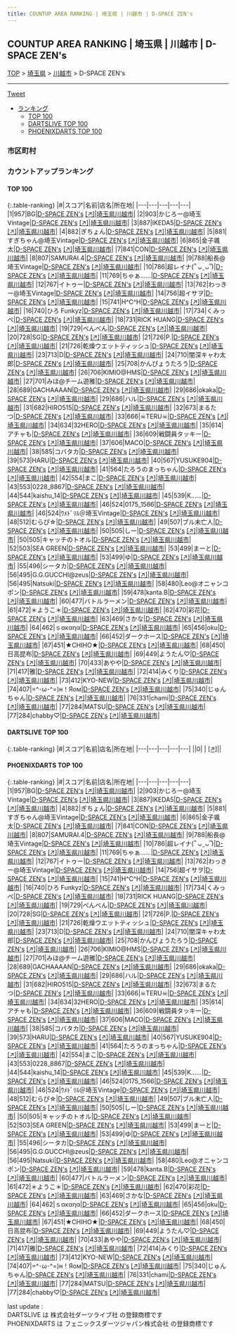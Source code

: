 ```yaml
---
title: COUNTUP AREA RANKING | 埼玉県 | 川越市 | D-SPACE ZEN's
---
```

## COUNTUP AREA RANKING | 埼玉県 | 川越市 | D-SPACE ZEN's

[TOP](/darts/rank/) > [埼玉県](/darts/rank/埼玉県/) > [川越市](/darts/rank/埼玉県/川越市/) > D-SPACE ZEN's

___

<a href="https://twitter.com/share?ref_src=twsrc%5Etfw" data-text="COUNTUP AREA RANKING | 埼玉県川越市D-SPACE ZEN's" class="twitter-share-button" data-hashtags="DARTSLIVE,PHOENIXDARTS,darts,ダーツ" data-show-count="false">Tweet</a>

* [ランキング](#カウントアップランキング)
    * [TOP 100](#top-100)
    * [DARTSLIVE TOP 100](#dartslive-top-100)
    * [PHOENIXDARTS TOP 100](#phoenixdarts-top-100)

### 市区町村

<ul>

</ul>

### カウントアップランキング

#### TOP 100



{:.table-ranking}
|#|スコア|名前|店名|所在地|
|---|---|---|---|---|
|1|957|<span class="rank-name-pd">BG</span>|<a href="/darts/rank/shops/9832.html">D-SPACE ZEN's</a> <a href="https://vs.phoenixdarts.com/jp/shop/shopDetailInfo/s_9832?s_seq=9832">[↗]</a>|<a href="/darts/rank/埼玉県/川越市">埼玉県川越市</a>|
|2|903|<span class="rank-name-pd">かじろー@埼玉Vintage</span>|<a href="/darts/rank/shops/9832.html">D-SPACE ZEN's</a> <a href="https://vs.phoenixdarts.com/jp/shop/shopDetailInfo/s_9832?s_seq=9832">[↗]</a>|<a href="/darts/rank/埼玉県/川越市">埼玉県川越市</a>|
|3|887|<span class="rank-name-pd">IKEDA5</span>|<a href="/darts/rank/shops/9832.html">D-SPACE ZEN's</a> <a href="https://vs.phoenixdarts.com/jp/shop/shopDetailInfo/s_9832?s_seq=9832">[↗]</a>|<a href="/darts/rank/埼玉県/川越市">埼玉県川越市</a>|
|4|882|<span class="rank-name-pd">ぎちょん</span>|<a href="/darts/rank/shops/9832.html">D-SPACE ZEN's</a> <a href="https://vs.phoenixdarts.com/jp/shop/shopDetailInfo/s_9832?s_seq=9832">[↗]</a>|<a href="/darts/rank/埼玉県/川越市">埼玉県川越市</a>|
|5|881|<span class="rank-name-pd">すぎちゃん@埼玉Vintage</span>|<a href="/darts/rank/shops/9832.html">D-SPACE ZEN's</a> <a href="https://vs.phoenixdarts.com/jp/shop/shopDetailInfo/s_9832?s_seq=9832">[↗]</a>|<a href="/darts/rank/埼玉県/川越市">埼玉県川越市</a>|
|6|865|<span class="rank-name-pd">金子颯太</span>|<a href="/darts/rank/shops/9832.html">D-SPACE ZEN's</a> <a href="https://vs.phoenixdarts.com/jp/shop/shopDetailInfo/s_9832?s_seq=9832">[↗]</a>|<a href="/darts/rank/埼玉県/川越市">埼玉県川越市</a>|
|7|841|<span class="rank-name-pd">CON</span>|<a href="/darts/rank/shops/9832.html">D-SPACE ZEN's</a> <a href="https://vs.phoenixdarts.com/jp/shop/shopDetailInfo/s_9832?s_seq=9832">[↗]</a>|<a href="/darts/rank/埼玉県/川越市">埼玉県川越市</a>|
|8|807|<span class="rank-name-pd">SAMURAI.4</span>|<a href="/darts/rank/shops/9832.html">D-SPACE ZEN's</a> <a href="https://vs.phoenixdarts.com/jp/shop/shopDetailInfo/s_9832?s_seq=9832">[↗]</a>|<a href="/darts/rank/埼玉県/川越市">埼玉県川越市</a>|
|9|788|<span class="rank-name-pd">船長@埼玉Vintage</span>|<a href="/darts/rank/shops/9832.html">D-SPACE ZEN's</a> <a href="https://vs.phoenixdarts.com/jp/shop/shopDetailInfo/s_9832?s_seq=9832">[↗]</a>|<a href="/darts/rank/埼玉県/川越市">埼玉県川越市</a>|
|10|786|<span class="rank-name-pd">超レイナ(՞ ᴗ ̫ ᴗ՞)</span>|<a href="/darts/rank/shops/9832.html">D-SPACE ZEN's</a> <a href="https://vs.phoenixdarts.com/jp/shop/shopDetailInfo/s_9832?s_seq=9832">[↗]</a>|<a href="/darts/rank/埼玉県/川越市">埼玉県川越市</a>|
|11|769|<span class="rank-name-pd">ちゃぁ……</span>|<a href="/darts/rank/shops/9832.html">D-SPACE ZEN's</a> <a href="https://vs.phoenixdarts.com/jp/shop/shopDetailInfo/s_9832?s_seq=9832">[↗]</a>|<a href="/darts/rank/埼玉県/川越市">埼玉県川越市</a>|
|12|767|<span class="rank-name-pd">イトゥー</span>|<a href="/darts/rank/shops/9832.html">D-SPACE ZEN's</a> <a href="https://vs.phoenixdarts.com/jp/shop/shopDetailInfo/s_9832?s_seq=9832">[↗]</a>|<a href="/darts/rank/埼玉県/川越市">埼玉県川越市</a>|
|13|762|<span class="rank-name-pd">わっきー@埼玉Vintage</span>|<a href="/darts/rank/shops/9832.html">D-SPACE ZEN's</a> <a href="https://vs.phoenixdarts.com/jp/shop/shopDetailInfo/s_9832?s_seq=9832">[↗]</a>|<a href="/darts/rank/埼玉県/川越市">埼玉県川越市</a>|
|14|756|<span class="rank-name-pd">超イサヲ</span>|<a href="/darts/rank/shops/9832.html">D-SPACE ZEN's</a> <a href="https://vs.phoenixdarts.com/jp/shop/shopDetailInfo/s_9832?s_seq=9832">[↗]</a>|<a href="/darts/rank/埼玉県/川越市">埼玉県川越市</a>|
|15|741|<span class="rank-name-pd">H^C^H</span>|<a href="/darts/rank/shops/9832.html">D-SPACE ZEN's</a> <a href="https://vs.phoenixdarts.com/jp/shop/shopDetailInfo/s_9832?s_seq=9832">[↗]</a>|<a href="/darts/rank/埼玉県/川越市">埼玉県川越市</a>|
|16|740|<span class="rank-name-pd">ひろ Funkyz</span>|<a href="/darts/rank/shops/9832.html">D-SPACE ZEN's</a> <a href="https://vs.phoenixdarts.com/jp/shop/shopDetailInfo/s_9832?s_seq=9832">[↗]</a>|<a href="/darts/rank/埼玉県/川越市">埼玉県川越市</a>|
|17|734|<span class="rank-name-pd">くみっぺ</span>|<a href="/darts/rank/shops/9832.html">D-SPACE ZEN's</a> <a href="https://vs.phoenixdarts.com/jp/shop/shopDetailInfo/s_9832?s_seq=9832">[↗]</a>|<a href="/darts/rank/埼玉県/川越市">埼玉県川越市</a>|
|18|731|<span class="rank-name-pd">RICK HUANG</span>|<a href="/darts/rank/shops/9832.html">D-SPACE ZEN's</a> <a href="https://vs.phoenixdarts.com/jp/shop/shopDetailInfo/s_9832?s_seq=9832">[↗]</a>|<a href="/darts/rank/埼玉県/川越市">埼玉県川越市</a>|
|19|729|<span class="rank-name-pd">べんべん</span>|<a href="/darts/rank/shops/9832.html">D-SPACE ZEN's</a> <a href="https://vs.phoenixdarts.com/jp/shop/shopDetailInfo/s_9832?s_seq=9832">[↗]</a>|<a href="/darts/rank/埼玉県/川越市">埼玉県川越市</a>|
|20|728|<span class="rank-name-pd">SG</span>|<a href="/darts/rank/shops/9832.html">D-SPACE ZEN's</a> <a href="https://vs.phoenixdarts.com/jp/shop/shopDetailInfo/s_9832?s_seq=9832">[↗]</a>|<a href="/darts/rank/埼玉県/川越市">埼玉県川越市</a>|
|21|726|<span class="rank-name-pd">P.</span>|<a href="/darts/rank/shops/9832.html">D-SPACE ZEN's</a> <a href="https://vs.phoenixdarts.com/jp/shop/shopDetailInfo/s_9832?s_seq=9832">[↗]</a>|<a href="/darts/rank/埼玉県/川越市">埼玉県川越市</a>|
|21|726|<span class="rank-name-pd">乾燥ウエットティッシュ</span>|<a href="/darts/rank/shops/9832.html">D-SPACE ZEN's</a> <a href="https://vs.phoenixdarts.com/jp/shop/shopDetailInfo/s_9832?s_seq=9832">[↗]</a>|<a href="/darts/rank/埼玉県/川越市">埼玉県川越市</a>|
|23|713|<span class="rank-name-pd">D</span>|<a href="/darts/rank/shops/9832.html">D-SPACE ZEN's</a> <a href="https://vs.phoenixdarts.com/jp/shop/shopDetailInfo/s_9832?s_seq=9832">[↗]</a>|<a href="/darts/rank/埼玉県/川越市">埼玉県川越市</a>|
|24|710|<span class="rank-name-pd">闇深キャわ太郎</span>|<a href="/darts/rank/shops/9832.html">D-SPACE ZEN's</a> <a href="https://vs.phoenixdarts.com/jp/shop/shopDetailInfo/s_9832?s_seq=9832">[↗]</a>|<a href="/darts/rank/埼玉県/川越市">埼玉県川越市</a>|
|25|708|<span class="rank-name-pd">かんぴょうたろう</span>|<a href="/darts/rank/shops/9832.html">D-SPACE ZEN's</a> <a href="https://vs.phoenixdarts.com/jp/shop/shopDetailInfo/s_9832?s_seq=9832">[↗]</a>|<a href="/darts/rank/埼玉県/川越市">埼玉県川越市</a>|
|26|706|<span class="rank-name-pd">KIMIO@HMS</span>|<a href="/darts/rank/shops/9832.html">D-SPACE ZEN's</a> <a href="https://vs.phoenixdarts.com/jp/shop/shopDetailInfo/s_9832?s_seq=9832">[↗]</a>|<a href="/darts/rank/埼玉県/川越市">埼玉県川越市</a>|
|27|701|<span class="rank-name-pd">みほ@チーム遊雅</span>|<a href="/darts/rank/shops/9832.html">D-SPACE ZEN's</a> <a href="https://vs.phoenixdarts.com/jp/shop/shopDetailInfo/s_9832?s_seq=9832">[↗]</a>|<a href="/darts/rank/埼玉県/川越市">埼玉県川越市</a>|
|28|689|<span class="rank-name-pd">GACHAAAAN</span>|<a href="/darts/rank/shops/9832.html">D-SPACE ZEN's</a> <a href="https://vs.phoenixdarts.com/jp/shop/shopDetailInfo/s_9832?s_seq=9832">[↗]</a>|<a href="/darts/rank/埼玉県/川越市">埼玉県川越市</a>|
|29|686|<span class="rank-name-pd">okaka</span>|<a href="/darts/rank/shops/9832.html">D-SPACE ZEN's</a> <a href="https://vs.phoenixdarts.com/jp/shop/shopDetailInfo/s_9832?s_seq=9832">[↗]</a>|<a href="/darts/rank/埼玉県/川越市">埼玉県川越市</a>|
|29|686|<span class="rank-name-pd">ハル</span>|<a href="/darts/rank/shops/9832.html">D-SPACE ZEN's</a> <a href="https://vs.phoenixdarts.com/jp/shop/shopDetailInfo/s_9832?s_seq=9832">[↗]</a>|<a href="/darts/rank/埼玉県/川越市">埼玉県川越市</a>|
|31|682|<span class="rank-name-pd">HIRO515</span>|<a href="/darts/rank/shops/9832.html">D-SPACE ZEN's</a> <a href="https://vs.phoenixdarts.com/jp/shop/shopDetailInfo/s_9832?s_seq=9832">[↗]</a>|<a href="/darts/rank/埼玉県/川越市">埼玉県川越市</a>|
|32|673|<span class="rank-name-pd">まるたつ</span>|<a href="/darts/rank/shops/9832.html">D-SPACE ZEN's</a> <a href="https://vs.phoenixdarts.com/jp/shop/shopDetailInfo/s_9832?s_seq=9832">[↗]</a>|<a href="/darts/rank/埼玉県/川越市">埼玉県川越市</a>|
|33|666|<span class="rank-name-pd">☠TERU☠</span>|<a href="/darts/rank/shops/9832.html">D-SPACE ZEN's</a> <a href="https://vs.phoenixdarts.com/jp/shop/shopDetailInfo/s_9832?s_seq=9832">[↗]</a>|<a href="/darts/rank/埼玉県/川越市">埼玉県川越市</a>|
|34|634|<span class="rank-name-pd">32HERO</span>|<a href="/darts/rank/shops/9832.html">D-SPACE ZEN's</a> <a href="https://vs.phoenixdarts.com/jp/shop/shopDetailInfo/s_9832?s_seq=9832">[↗]</a>|<a href="/darts/rank/埼玉県/川越市">埼玉県川越市</a>|
|35|614|<span class="rank-name-pd">アチャも</span>|<a href="/darts/rank/shops/9832.html">D-SPACE ZEN's</a> <a href="https://vs.phoenixdarts.com/jp/shop/shopDetailInfo/s_9832?s_seq=9832">[↗]</a>|<a href="/darts/rank/埼玉県/川越市">埼玉県川越市</a>|
|36|609|<span class="rank-name-pd">戦闘員タッキー</span>|<a href="/darts/rank/shops/9832.html">D-SPACE ZEN's</a> <a href="https://vs.phoenixdarts.com/jp/shop/shopDetailInfo/s_9832?s_seq=9832">[↗]</a>|<a href="/darts/rank/埼玉県/川越市">埼玉県川越市</a>|
|37|606|<span class="rank-name-pd">MACO</span>|<a href="/darts/rank/shops/9832.html">D-SPACE ZEN's</a> <a href="https://vs.phoenixdarts.com/jp/shop/shopDetailInfo/s_9832?s_seq=9832">[↗]</a>|<a href="/darts/rank/埼玉県/川越市">埼玉県川越市</a>|
|38|585|<span class="rank-name-pd">コバタカ</span>|<a href="/darts/rank/shops/9832.html">D-SPACE ZEN's</a> <a href="https://vs.phoenixdarts.com/jp/shop/shopDetailInfo/s_9832?s_seq=9832">[↗]</a>|<a href="/darts/rank/埼玉県/川越市">埼玉県川越市</a>|
|39|573|<span class="rank-name-pd">HARU</span>|<a href="/darts/rank/shops/9832.html">D-SPACE ZEN's</a> <a href="https://vs.phoenixdarts.com/jp/shop/shopDetailInfo/s_9832?s_seq=9832">[↗]</a>|<a href="/darts/rank/埼玉県/川越市">埼玉県川越市</a>|
|40|567|<span class="rank-name-pd">YUSUKE904</span>|<a href="/darts/rank/shops/9832.html">D-SPACE ZEN's</a> <a href="https://vs.phoenixdarts.com/jp/shop/shopDetailInfo/s_9832?s_seq=9832">[↗]</a>|<a href="/darts/rank/埼玉県/川越市">埼玉県川越市</a>|
|41|564|<span class="rank-name-pd">たろうのまっちゃん</span>|<a href="/darts/rank/shops/9832.html">D-SPACE ZEN's</a> <a href="https://vs.phoenixdarts.com/jp/shop/shopDetailInfo/s_9832?s_seq=9832">[↗]</a>|<a href="/darts/rank/埼玉県/川越市">埼玉県川越市</a>|
|42|554|<span class="rank-name-pd">まこ</span>|<a href="/darts/rank/shops/9832.html">D-SPACE ZEN's</a> <a href="https://vs.phoenixdarts.com/jp/shop/shopDetailInfo/s_9832?s_seq=9832">[↗]</a>|<a href="/darts/rank/埼玉県/川越市">埼玉県川越市</a>|
|43|553|<span class="rank-name-pd">0228_8867</span>|<a href="/darts/rank/shops/9832.html">D-SPACE ZEN's</a> <a href="https://vs.phoenixdarts.com/jp/shop/shopDetailInfo/s_9832?s_seq=9832">[↗]</a>|<a href="/darts/rank/埼玉県/川越市">埼玉県川越市</a>|
|44|544|<span class="rank-name-pd">kaishu_14</span>|<a href="/darts/rank/shops/9832.html">D-SPACE ZEN's</a> <a href="https://vs.phoenixdarts.com/jp/shop/shopDetailInfo/s_9832?s_seq=9832">[↗]</a>|<a href="/darts/rank/埼玉県/川越市">埼玉県川越市</a>|
|45|539|<span class="rank-name-pd">K……</span>|<a href="/darts/rank/shops/9832.html">D-SPACE ZEN's</a> <a href="https://vs.phoenixdarts.com/jp/shop/shopDetailInfo/s_9832?s_seq=9832">[↗]</a>|<a href="/darts/rank/埼玉県/川越市">埼玉県川越市</a>|
|46|524|<span class="rank-name-pd">0175_1566</span>|<a href="/darts/rank/shops/9832.html">D-SPACE ZEN's</a> <a href="https://vs.phoenixdarts.com/jp/shop/shopDetailInfo/s_9832?s_seq=9832">[↗]</a>|<a href="/darts/rank/埼玉県/川越市">埼玉県川越市</a>|
|46|524|<span class="rank-name-pd">ｳﾒﾄﾞﾘﾙ＠埼玉Vintage</span>|<a href="/darts/rank/shops/9832.html">D-SPACE ZEN's</a> <a href="https://vs.phoenixdarts.com/jp/shop/shopDetailInfo/s_9832?s_seq=9832">[↗]</a>|<a href="/darts/rank/埼玉県/川越市">埼玉県川越市</a>|
|48|512|<span class="rank-name-pd">むらぴ☆</span>|<a href="/darts/rank/shops/9832.html">D-SPACE ZEN's</a> <a href="https://vs.phoenixdarts.com/jp/shop/shopDetailInfo/s_9832?s_seq=9832">[↗]</a>|<a href="/darts/rank/埼玉県/川越市">埼玉県川越市</a>|
|49|507|<span class="rank-name-pd">ブル未亡人</span>|<a href="/darts/rank/shops/9832.html">D-SPACE ZEN's</a> <a href="https://vs.phoenixdarts.com/jp/shop/shopDetailInfo/s_9832?s_seq=9832">[↗]</a>|<a href="/darts/rank/埼玉県/川越市">埼玉県川越市</a>|
|50|505|<span class="rank-name-pd">しー</span>|<a href="/darts/rank/shops/9832.html">D-SPACE ZEN's</a> <a href="https://vs.phoenixdarts.com/jp/shop/shopDetailInfo/s_9832?s_seq=9832">[↗]</a>|<a href="/darts/rank/埼玉県/川越市">埼玉県川越市</a>|
|50|505|<span class="rank-name-pd">キャッチのトオル</span>|<a href="/darts/rank/shops/9832.html">D-SPACE ZEN's</a> <a href="https://vs.phoenixdarts.com/jp/shop/shopDetailInfo/s_9832?s_seq=9832">[↗]</a>|<a href="/darts/rank/埼玉県/川越市">埼玉県川越市</a>|
|52|503|<span class="rank-name-pd">SEA GREEN</span>|<a href="/darts/rank/shops/9832.html">D-SPACE ZEN's</a> <a href="https://vs.phoenixdarts.com/jp/shop/shopDetailInfo/s_9832?s_seq=9832">[↗]</a>|<a href="/darts/rank/埼玉県/川越市">埼玉県川越市</a>|
|53|499|<span class="rank-name-pd">まーと</span>|<a href="/darts/rank/shops/9832.html">D-SPACE ZEN's</a> <a href="https://vs.phoenixdarts.com/jp/shop/shopDetailInfo/s_9832?s_seq=9832">[↗]</a>|<a href="/darts/rank/埼玉県/川越市">埼玉県川越市</a>|
|53|499|<span class="rank-name-pd">ゆ</span>|<a href="/darts/rank/shops/9832.html">D-SPACE ZEN's</a> <a href="https://vs.phoenixdarts.com/jp/shop/shopDetailInfo/s_9832?s_seq=9832">[↗]</a>|<a href="/darts/rank/埼玉県/川越市">埼玉県川越市</a>|
|55|496|<span class="rank-name-pd">シータカ</span>|<a href="/darts/rank/shops/9832.html">D-SPACE ZEN's</a> <a href="https://vs.phoenixdarts.com/jp/shop/shopDetailInfo/s_9832?s_seq=9832">[↗]</a>|<a href="/darts/rank/埼玉県/川越市">埼玉県川越市</a>|
|56|495|<span class="rank-name-pd">G.G.GUCCHI@zeus</span>|<a href="/darts/rank/shops/9832.html">D-SPACE ZEN's</a> <a href="https://vs.phoenixdarts.com/jp/shop/shopDetailInfo/s_9832?s_seq=9832">[↗]</a>|<a href="/darts/rank/埼玉県/川越市">埼玉県川越市</a>|
|56|495|<span class="rank-name-pd">Natsuki</span>|<a href="/darts/rank/shops/9832.html">D-SPACE ZEN's</a> <a href="https://vs.phoenixdarts.com/jp/shop/shopDetailInfo/s_9832?s_seq=9832">[↗]</a>|<a href="/darts/rank/埼玉県/川越市">埼玉県川越市</a>|
|58|480|<span class="rank-name-pd">Leo@オニャンコポン</span>|<a href="/darts/rank/shops/9832.html">D-SPACE ZEN's</a> <a href="https://vs.phoenixdarts.com/jp/shop/shopDetailInfo/s_9832?s_seq=9832">[↗]</a>|<a href="/darts/rank/埼玉県/川越市">埼玉県川越市</a>|
|59|478|<span class="rank-name-pd">kanta.B</span>|<a href="/darts/rank/shops/9832.html">D-SPACE ZEN's</a> <a href="https://vs.phoenixdarts.com/jp/shop/shopDetailInfo/s_9832?s_seq=9832">[↗]</a>|<a href="/darts/rank/埼玉県/川越市">埼玉県川越市</a>|
|60|477|<span class="rank-name-pd">バトルラーメン</span>|<a href="/darts/rank/shops/9832.html">D-SPACE ZEN's</a> <a href="https://vs.phoenixdarts.com/jp/shop/shopDetailInfo/s_9832?s_seq=9832">[↗]</a>|<a href="/darts/rank/埼玉県/川越市">埼玉県川越市</a>|
|61|472|<span class="rank-name-pd">＊ようこ＊</span>|<a href="/darts/rank/shops/9832.html">D-SPACE ZEN's</a> <a href="https://vs.phoenixdarts.com/jp/shop/shopDetailInfo/s_9832?s_seq=9832">[↗]</a>|<a href="/darts/rank/埼玉県/川越市">埼玉県川越市</a>|
|62|470|<span class="rank-name-pd">彩花</span>|<a href="/darts/rank/shops/9832.html">D-SPACE ZEN's</a> <a href="https://vs.phoenixdarts.com/jp/shop/shopDetailInfo/s_9832?s_seq=9832">[↗]</a>|<a href="/darts/rank/埼玉県/川越市">埼玉県川越市</a>|
|63|469|<span class="rank-name-pd">さかな</span>|<a href="/darts/rank/shops/9832.html">D-SPACE ZEN's</a> <a href="https://vs.phoenixdarts.com/jp/shop/shopDetailInfo/s_9832?s_seq=9832">[↗]</a>|<a href="/darts/rank/埼玉県/川越市">埼玉県川越市</a>|
|64|462|<span class="rank-name-pd">ｓακαηα</span>|<a href="/darts/rank/shops/9832.html">D-SPACE ZEN's</a> <a href="https://vs.phoenixdarts.com/jp/shop/shopDetailInfo/s_9832?s_seq=9832">[↗]</a>|<a href="/darts/rank/埼玉県/川越市">埼玉県川越市</a>|
|65|456|<span class="rank-name-pd">oku</span>|<a href="/darts/rank/shops/9832.html">D-SPACE ZEN's</a> <a href="https://vs.phoenixdarts.com/jp/shop/shopDetailInfo/s_9832?s_seq=9832">[↗]</a>|<a href="/darts/rank/埼玉県/川越市">埼玉県川越市</a>|
|66|452|<span class="rank-name-pd">ダークホース</span>|<a href="/darts/rank/shops/9832.html">D-SPACE ZEN's</a> <a href="https://vs.phoenixdarts.com/jp/shop/shopDetailInfo/s_9832?s_seq=9832">[↗]</a>|<a href="/darts/rank/埼玉県/川越市">埼玉県川越市</a>|
|67|451|<span class="rank-name-pd">★CHIHO★</span>|<a href="/darts/rank/shops/9832.html">D-SPACE ZEN's</a> <a href="https://vs.phoenixdarts.com/jp/shop/shopDetailInfo/s_9832?s_seq=9832">[↗]</a>|<a href="/darts/rank/埼玉県/川越市">埼玉県川越市</a>|
|68|450|<span class="rank-name-pd">日高昆布</span>|<a href="/darts/rank/shops/9832.html">D-SPACE ZEN's</a> <a href="https://vs.phoenixdarts.com/jp/shop/shopDetailInfo/s_9832?s_seq=9832">[↗]</a>|<a href="/darts/rank/埼玉県/川越市">埼玉県川越市</a>|
|69|449|<span class="rank-name-pd">ようたん♡</span>|<a href="/darts/rank/shops/9832.html">D-SPACE ZEN's</a> <a href="https://vs.phoenixdarts.com/jp/shop/shopDetailInfo/s_9832?s_seq=9832">[↗]</a>|<a href="/darts/rank/埼玉県/川越市">埼玉県川越市</a>|
|70|433|<span class="rank-name-pd">あやや</span>|<a href="/darts/rank/shops/9832.html">D-SPACE ZEN's</a> <a href="https://vs.phoenixdarts.com/jp/shop/shopDetailInfo/s_9832?s_seq=9832">[↗]</a>|<a href="/darts/rank/埼玉県/川越市">埼玉県川越市</a>|
|71|417|<span class="rank-name-pd">雅</span>|<a href="/darts/rank/shops/9832.html">D-SPACE ZEN's</a> <a href="https://vs.phoenixdarts.com/jp/shop/shopDetailInfo/s_9832?s_seq=9832">[↗]</a>|<a href="/darts/rank/埼玉県/川越市">埼玉県川越市</a>|
|72|414|<span class="rank-name-pd">みくり</span>|<a href="/darts/rank/shops/9832.html">D-SPACE ZEN's</a> <a href="https://vs.phoenixdarts.com/jp/shop/shopDetailInfo/s_9832?s_seq=9832">[↗]</a>|<a href="/darts/rank/埼玉県/川越市">埼玉県川越市</a>|
|73|412|<span class="rank-name-pd">KYO-NEW</span>|<a href="/darts/rank/shops/9832.html">D-SPACE ZEN's</a> <a href="https://vs.phoenixdarts.com/jp/shop/shopDetailInfo/s_9832?s_seq=9832">[↗]</a>|<a href="/darts/rank/埼玉県/川越市">埼玉県川越市</a>|
|74|407|<span class="rank-name-pd">=^･ω･^=)н！Яом</span>|<a href="/darts/rank/shops/9832.html">D-SPACE ZEN's</a> <a href="https://vs.phoenixdarts.com/jp/shop/shopDetailInfo/s_9832?s_seq=9832">[↗]</a>|<a href="/darts/rank/埼玉県/川越市">埼玉県川越市</a>|
|75|340|<span class="rank-name-pd">じゅんちゃん</span>|<a href="/darts/rank/shops/9832.html">D-SPACE ZEN's</a> <a href="https://vs.phoenixdarts.com/jp/shop/shopDetailInfo/s_9832?s_seq=9832">[↗]</a>|<a href="/darts/rank/埼玉県/川越市">埼玉県川越市</a>|
|76|331|<span class="rank-name-pd">chami</span>|<a href="/darts/rank/shops/9832.html">D-SPACE ZEN's</a> <a href="https://vs.phoenixdarts.com/jp/shop/shopDetailInfo/s_9832?s_seq=9832">[↗]</a>|<a href="/darts/rank/埼玉県/川越市">埼玉県川越市</a>|
|77|284|<span class="rank-name-pd">MATSU</span>|<a href="/darts/rank/shops/9832.html">D-SPACE ZEN's</a> <a href="https://vs.phoenixdarts.com/jp/shop/shopDetailInfo/s_9832?s_seq=9832">[↗]</a>|<a href="/darts/rank/埼玉県/川越市">埼玉県川越市</a>|
|77|284|<span class="rank-name-pd">chabby♡</span>|<a href="/darts/rank/shops/9832.html">D-SPACE ZEN's</a> <a href="https://vs.phoenixdarts.com/jp/shop/shopDetailInfo/s_9832?s_seq=9832">[↗]</a>|<a href="/darts/rank/埼玉県/川越市">埼玉県川越市</a>|


#### DARTSLIVE TOP 100



{:.table-ranking}
|#|スコア|名前|店名|所在地|
|---|---|---|---|---|
||0|<span class="rank-name-dl"> </span>|<a href="/darts/rank/shops/.html"></a> <a href="">[↗]</a>|<a href="/darts/rank//"></a>|


#### PHOENIXDARTS TOP 100



{:.table-ranking}
|#|スコア|名前|店名|所在地|
|---|---|---|---|---|
|1|957|<span class="rank-name-pd">BG</span>|<a href="/darts/rank/shops/9832.html">D-SPACE ZEN's</a> <a href="https://vs.phoenixdarts.com/jp/shop/shopDetailInfo/s_9832?s_seq=9832">[↗]</a>|<a href="/darts/rank/埼玉県/川越市">埼玉県川越市</a>|
|2|903|<span class="rank-name-pd">かじろー@埼玉Vintage</span>|<a href="/darts/rank/shops/9832.html">D-SPACE ZEN's</a> <a href="https://vs.phoenixdarts.com/jp/shop/shopDetailInfo/s_9832?s_seq=9832">[↗]</a>|<a href="/darts/rank/埼玉県/川越市">埼玉県川越市</a>|
|3|887|<span class="rank-name-pd">IKEDA5</span>|<a href="/darts/rank/shops/9832.html">D-SPACE ZEN's</a> <a href="https://vs.phoenixdarts.com/jp/shop/shopDetailInfo/s_9832?s_seq=9832">[↗]</a>|<a href="/darts/rank/埼玉県/川越市">埼玉県川越市</a>|
|4|882|<span class="rank-name-pd">ぎちょん</span>|<a href="/darts/rank/shops/9832.html">D-SPACE ZEN's</a> <a href="https://vs.phoenixdarts.com/jp/shop/shopDetailInfo/s_9832?s_seq=9832">[↗]</a>|<a href="/darts/rank/埼玉県/川越市">埼玉県川越市</a>|
|5|881|<span class="rank-name-pd">すぎちゃん@埼玉Vintage</span>|<a href="/darts/rank/shops/9832.html">D-SPACE ZEN's</a> <a href="https://vs.phoenixdarts.com/jp/shop/shopDetailInfo/s_9832?s_seq=9832">[↗]</a>|<a href="/darts/rank/埼玉県/川越市">埼玉県川越市</a>|
|6|865|<span class="rank-name-pd">金子颯太</span>|<a href="/darts/rank/shops/9832.html">D-SPACE ZEN's</a> <a href="https://vs.phoenixdarts.com/jp/shop/shopDetailInfo/s_9832?s_seq=9832">[↗]</a>|<a href="/darts/rank/埼玉県/川越市">埼玉県川越市</a>|
|7|841|<span class="rank-name-pd">CON</span>|<a href="/darts/rank/shops/9832.html">D-SPACE ZEN's</a> <a href="https://vs.phoenixdarts.com/jp/shop/shopDetailInfo/s_9832?s_seq=9832">[↗]</a>|<a href="/darts/rank/埼玉県/川越市">埼玉県川越市</a>|
|8|807|<span class="rank-name-pd">SAMURAI.4</span>|<a href="/darts/rank/shops/9832.html">D-SPACE ZEN's</a> <a href="https://vs.phoenixdarts.com/jp/shop/shopDetailInfo/s_9832?s_seq=9832">[↗]</a>|<a href="/darts/rank/埼玉県/川越市">埼玉県川越市</a>|
|9|788|<span class="rank-name-pd">船長@埼玉Vintage</span>|<a href="/darts/rank/shops/9832.html">D-SPACE ZEN's</a> <a href="https://vs.phoenixdarts.com/jp/shop/shopDetailInfo/s_9832?s_seq=9832">[↗]</a>|<a href="/darts/rank/埼玉県/川越市">埼玉県川越市</a>|
|10|786|<span class="rank-name-pd">超レイナ(՞ ᴗ ̫ ᴗ՞)</span>|<a href="/darts/rank/shops/9832.html">D-SPACE ZEN's</a> <a href="https://vs.phoenixdarts.com/jp/shop/shopDetailInfo/s_9832?s_seq=9832">[↗]</a>|<a href="/darts/rank/埼玉県/川越市">埼玉県川越市</a>|
|11|769|<span class="rank-name-pd">ちゃぁ……</span>|<a href="/darts/rank/shops/9832.html">D-SPACE ZEN's</a> <a href="https://vs.phoenixdarts.com/jp/shop/shopDetailInfo/s_9832?s_seq=9832">[↗]</a>|<a href="/darts/rank/埼玉県/川越市">埼玉県川越市</a>|
|12|767|<span class="rank-name-pd">イトゥー</span>|<a href="/darts/rank/shops/9832.html">D-SPACE ZEN's</a> <a href="https://vs.phoenixdarts.com/jp/shop/shopDetailInfo/s_9832?s_seq=9832">[↗]</a>|<a href="/darts/rank/埼玉県/川越市">埼玉県川越市</a>|
|13|762|<span class="rank-name-pd">わっきー@埼玉Vintage</span>|<a href="/darts/rank/shops/9832.html">D-SPACE ZEN's</a> <a href="https://vs.phoenixdarts.com/jp/shop/shopDetailInfo/s_9832?s_seq=9832">[↗]</a>|<a href="/darts/rank/埼玉県/川越市">埼玉県川越市</a>|
|14|756|<span class="rank-name-pd">超イサヲ</span>|<a href="/darts/rank/shops/9832.html">D-SPACE ZEN's</a> <a href="https://vs.phoenixdarts.com/jp/shop/shopDetailInfo/s_9832?s_seq=9832">[↗]</a>|<a href="/darts/rank/埼玉県/川越市">埼玉県川越市</a>|
|15|741|<span class="rank-name-pd">H^C^H</span>|<a href="/darts/rank/shops/9832.html">D-SPACE ZEN's</a> <a href="https://vs.phoenixdarts.com/jp/shop/shopDetailInfo/s_9832?s_seq=9832">[↗]</a>|<a href="/darts/rank/埼玉県/川越市">埼玉県川越市</a>|
|16|740|<span class="rank-name-pd">ひろ Funkyz</span>|<a href="/darts/rank/shops/9832.html">D-SPACE ZEN's</a> <a href="https://vs.phoenixdarts.com/jp/shop/shopDetailInfo/s_9832?s_seq=9832">[↗]</a>|<a href="/darts/rank/埼玉県/川越市">埼玉県川越市</a>|
|17|734|<span class="rank-name-pd">くみっぺ</span>|<a href="/darts/rank/shops/9832.html">D-SPACE ZEN's</a> <a href="https://vs.phoenixdarts.com/jp/shop/shopDetailInfo/s_9832?s_seq=9832">[↗]</a>|<a href="/darts/rank/埼玉県/川越市">埼玉県川越市</a>|
|18|731|<span class="rank-name-pd">RICK HUANG</span>|<a href="/darts/rank/shops/9832.html">D-SPACE ZEN's</a> <a href="https://vs.phoenixdarts.com/jp/shop/shopDetailInfo/s_9832?s_seq=9832">[↗]</a>|<a href="/darts/rank/埼玉県/川越市">埼玉県川越市</a>|
|19|729|<span class="rank-name-pd">べんべん</span>|<a href="/darts/rank/shops/9832.html">D-SPACE ZEN's</a> <a href="https://vs.phoenixdarts.com/jp/shop/shopDetailInfo/s_9832?s_seq=9832">[↗]</a>|<a href="/darts/rank/埼玉県/川越市">埼玉県川越市</a>|
|20|728|<span class="rank-name-pd">SG</span>|<a href="/darts/rank/shops/9832.html">D-SPACE ZEN's</a> <a href="https://vs.phoenixdarts.com/jp/shop/shopDetailInfo/s_9832?s_seq=9832">[↗]</a>|<a href="/darts/rank/埼玉県/川越市">埼玉県川越市</a>|
|21|726|<span class="rank-name-pd">P.</span>|<a href="/darts/rank/shops/9832.html">D-SPACE ZEN's</a> <a href="https://vs.phoenixdarts.com/jp/shop/shopDetailInfo/s_9832?s_seq=9832">[↗]</a>|<a href="/darts/rank/埼玉県/川越市">埼玉県川越市</a>|
|21|726|<span class="rank-name-pd">乾燥ウエットティッシュ</span>|<a href="/darts/rank/shops/9832.html">D-SPACE ZEN's</a> <a href="https://vs.phoenixdarts.com/jp/shop/shopDetailInfo/s_9832?s_seq=9832">[↗]</a>|<a href="/darts/rank/埼玉県/川越市">埼玉県川越市</a>|
|23|713|<span class="rank-name-pd">D</span>|<a href="/darts/rank/shops/9832.html">D-SPACE ZEN's</a> <a href="https://vs.phoenixdarts.com/jp/shop/shopDetailInfo/s_9832?s_seq=9832">[↗]</a>|<a href="/darts/rank/埼玉県/川越市">埼玉県川越市</a>|
|24|710|<span class="rank-name-pd">闇深キャわ太郎</span>|<a href="/darts/rank/shops/9832.html">D-SPACE ZEN's</a> <a href="https://vs.phoenixdarts.com/jp/shop/shopDetailInfo/s_9832?s_seq=9832">[↗]</a>|<a href="/darts/rank/埼玉県/川越市">埼玉県川越市</a>|
|25|708|<span class="rank-name-pd">かんぴょうたろう</span>|<a href="/darts/rank/shops/9832.html">D-SPACE ZEN's</a> <a href="https://vs.phoenixdarts.com/jp/shop/shopDetailInfo/s_9832?s_seq=9832">[↗]</a>|<a href="/darts/rank/埼玉県/川越市">埼玉県川越市</a>|
|26|706|<span class="rank-name-pd">KIMIO@HMS</span>|<a href="/darts/rank/shops/9832.html">D-SPACE ZEN's</a> <a href="https://vs.phoenixdarts.com/jp/shop/shopDetailInfo/s_9832?s_seq=9832">[↗]</a>|<a href="/darts/rank/埼玉県/川越市">埼玉県川越市</a>|
|27|701|<span class="rank-name-pd">みほ@チーム遊雅</span>|<a href="/darts/rank/shops/9832.html">D-SPACE ZEN's</a> <a href="https://vs.phoenixdarts.com/jp/shop/shopDetailInfo/s_9832?s_seq=9832">[↗]</a>|<a href="/darts/rank/埼玉県/川越市">埼玉県川越市</a>|
|28|689|<span class="rank-name-pd">GACHAAAAN</span>|<a href="/darts/rank/shops/9832.html">D-SPACE ZEN's</a> <a href="https://vs.phoenixdarts.com/jp/shop/shopDetailInfo/s_9832?s_seq=9832">[↗]</a>|<a href="/darts/rank/埼玉県/川越市">埼玉県川越市</a>|
|29|686|<span class="rank-name-pd">okaka</span>|<a href="/darts/rank/shops/9832.html">D-SPACE ZEN's</a> <a href="https://vs.phoenixdarts.com/jp/shop/shopDetailInfo/s_9832?s_seq=9832">[↗]</a>|<a href="/darts/rank/埼玉県/川越市">埼玉県川越市</a>|
|29|686|<span class="rank-name-pd">ハル</span>|<a href="/darts/rank/shops/9832.html">D-SPACE ZEN's</a> <a href="https://vs.phoenixdarts.com/jp/shop/shopDetailInfo/s_9832?s_seq=9832">[↗]</a>|<a href="/darts/rank/埼玉県/川越市">埼玉県川越市</a>|
|31|682|<span class="rank-name-pd">HIRO515</span>|<a href="/darts/rank/shops/9832.html">D-SPACE ZEN's</a> <a href="https://vs.phoenixdarts.com/jp/shop/shopDetailInfo/s_9832?s_seq=9832">[↗]</a>|<a href="/darts/rank/埼玉県/川越市">埼玉県川越市</a>|
|32|673|<span class="rank-name-pd">まるたつ</span>|<a href="/darts/rank/shops/9832.html">D-SPACE ZEN's</a> <a href="https://vs.phoenixdarts.com/jp/shop/shopDetailInfo/s_9832?s_seq=9832">[↗]</a>|<a href="/darts/rank/埼玉県/川越市">埼玉県川越市</a>|
|33|666|<span class="rank-name-pd">☠TERU☠</span>|<a href="/darts/rank/shops/9832.html">D-SPACE ZEN's</a> <a href="https://vs.phoenixdarts.com/jp/shop/shopDetailInfo/s_9832?s_seq=9832">[↗]</a>|<a href="/darts/rank/埼玉県/川越市">埼玉県川越市</a>|
|34|634|<span class="rank-name-pd">32HERO</span>|<a href="/darts/rank/shops/9832.html">D-SPACE ZEN's</a> <a href="https://vs.phoenixdarts.com/jp/shop/shopDetailInfo/s_9832?s_seq=9832">[↗]</a>|<a href="/darts/rank/埼玉県/川越市">埼玉県川越市</a>|
|35|614|<span class="rank-name-pd">アチャも</span>|<a href="/darts/rank/shops/9832.html">D-SPACE ZEN's</a> <a href="https://vs.phoenixdarts.com/jp/shop/shopDetailInfo/s_9832?s_seq=9832">[↗]</a>|<a href="/darts/rank/埼玉県/川越市">埼玉県川越市</a>|
|36|609|<span class="rank-name-pd">戦闘員タッキー</span>|<a href="/darts/rank/shops/9832.html">D-SPACE ZEN's</a> <a href="https://vs.phoenixdarts.com/jp/shop/shopDetailInfo/s_9832?s_seq=9832">[↗]</a>|<a href="/darts/rank/埼玉県/川越市">埼玉県川越市</a>|
|37|606|<span class="rank-name-pd">MACO</span>|<a href="/darts/rank/shops/9832.html">D-SPACE ZEN's</a> <a href="https://vs.phoenixdarts.com/jp/shop/shopDetailInfo/s_9832?s_seq=9832">[↗]</a>|<a href="/darts/rank/埼玉県/川越市">埼玉県川越市</a>|
|38|585|<span class="rank-name-pd">コバタカ</span>|<a href="/darts/rank/shops/9832.html">D-SPACE ZEN's</a> <a href="https://vs.phoenixdarts.com/jp/shop/shopDetailInfo/s_9832?s_seq=9832">[↗]</a>|<a href="/darts/rank/埼玉県/川越市">埼玉県川越市</a>|
|39|573|<span class="rank-name-pd">HARU</span>|<a href="/darts/rank/shops/9832.html">D-SPACE ZEN's</a> <a href="https://vs.phoenixdarts.com/jp/shop/shopDetailInfo/s_9832?s_seq=9832">[↗]</a>|<a href="/darts/rank/埼玉県/川越市">埼玉県川越市</a>|
|40|567|<span class="rank-name-pd">YUSUKE904</span>|<a href="/darts/rank/shops/9832.html">D-SPACE ZEN's</a> <a href="https://vs.phoenixdarts.com/jp/shop/shopDetailInfo/s_9832?s_seq=9832">[↗]</a>|<a href="/darts/rank/埼玉県/川越市">埼玉県川越市</a>|
|41|564|<span class="rank-name-pd">たろうのまっちゃん</span>|<a href="/darts/rank/shops/9832.html">D-SPACE ZEN's</a> <a href="https://vs.phoenixdarts.com/jp/shop/shopDetailInfo/s_9832?s_seq=9832">[↗]</a>|<a href="/darts/rank/埼玉県/川越市">埼玉県川越市</a>|
|42|554|<span class="rank-name-pd">まこ</span>|<a href="/darts/rank/shops/9832.html">D-SPACE ZEN's</a> <a href="https://vs.phoenixdarts.com/jp/shop/shopDetailInfo/s_9832?s_seq=9832">[↗]</a>|<a href="/darts/rank/埼玉県/川越市">埼玉県川越市</a>|
|43|553|<span class="rank-name-pd">0228_8867</span>|<a href="/darts/rank/shops/9832.html">D-SPACE ZEN's</a> <a href="https://vs.phoenixdarts.com/jp/shop/shopDetailInfo/s_9832?s_seq=9832">[↗]</a>|<a href="/darts/rank/埼玉県/川越市">埼玉県川越市</a>|
|44|544|<span class="rank-name-pd">kaishu_14</span>|<a href="/darts/rank/shops/9832.html">D-SPACE ZEN's</a> <a href="https://vs.phoenixdarts.com/jp/shop/shopDetailInfo/s_9832?s_seq=9832">[↗]</a>|<a href="/darts/rank/埼玉県/川越市">埼玉県川越市</a>|
|45|539|<span class="rank-name-pd">K……</span>|<a href="/darts/rank/shops/9832.html">D-SPACE ZEN's</a> <a href="https://vs.phoenixdarts.com/jp/shop/shopDetailInfo/s_9832?s_seq=9832">[↗]</a>|<a href="/darts/rank/埼玉県/川越市">埼玉県川越市</a>|
|46|524|<span class="rank-name-pd">0175_1566</span>|<a href="/darts/rank/shops/9832.html">D-SPACE ZEN's</a> <a href="https://vs.phoenixdarts.com/jp/shop/shopDetailInfo/s_9832?s_seq=9832">[↗]</a>|<a href="/darts/rank/埼玉県/川越市">埼玉県川越市</a>|
|46|524|<span class="rank-name-pd">ｳﾒﾄﾞﾘﾙ＠埼玉Vintage</span>|<a href="/darts/rank/shops/9832.html">D-SPACE ZEN's</a> <a href="https://vs.phoenixdarts.com/jp/shop/shopDetailInfo/s_9832?s_seq=9832">[↗]</a>|<a href="/darts/rank/埼玉県/川越市">埼玉県川越市</a>|
|48|512|<span class="rank-name-pd">むらぴ☆</span>|<a href="/darts/rank/shops/9832.html">D-SPACE ZEN's</a> <a href="https://vs.phoenixdarts.com/jp/shop/shopDetailInfo/s_9832?s_seq=9832">[↗]</a>|<a href="/darts/rank/埼玉県/川越市">埼玉県川越市</a>|
|49|507|<span class="rank-name-pd">ブル未亡人</span>|<a href="/darts/rank/shops/9832.html">D-SPACE ZEN's</a> <a href="https://vs.phoenixdarts.com/jp/shop/shopDetailInfo/s_9832?s_seq=9832">[↗]</a>|<a href="/darts/rank/埼玉県/川越市">埼玉県川越市</a>|
|50|505|<span class="rank-name-pd">しー</span>|<a href="/darts/rank/shops/9832.html">D-SPACE ZEN's</a> <a href="https://vs.phoenixdarts.com/jp/shop/shopDetailInfo/s_9832?s_seq=9832">[↗]</a>|<a href="/darts/rank/埼玉県/川越市">埼玉県川越市</a>|
|50|505|<span class="rank-name-pd">キャッチのトオル</span>|<a href="/darts/rank/shops/9832.html">D-SPACE ZEN's</a> <a href="https://vs.phoenixdarts.com/jp/shop/shopDetailInfo/s_9832?s_seq=9832">[↗]</a>|<a href="/darts/rank/埼玉県/川越市">埼玉県川越市</a>|
|52|503|<span class="rank-name-pd">SEA GREEN</span>|<a href="/darts/rank/shops/9832.html">D-SPACE ZEN's</a> <a href="https://vs.phoenixdarts.com/jp/shop/shopDetailInfo/s_9832?s_seq=9832">[↗]</a>|<a href="/darts/rank/埼玉県/川越市">埼玉県川越市</a>|
|53|499|<span class="rank-name-pd">まーと</span>|<a href="/darts/rank/shops/9832.html">D-SPACE ZEN's</a> <a href="https://vs.phoenixdarts.com/jp/shop/shopDetailInfo/s_9832?s_seq=9832">[↗]</a>|<a href="/darts/rank/埼玉県/川越市">埼玉県川越市</a>|
|53|499|<span class="rank-name-pd">ゆ</span>|<a href="/darts/rank/shops/9832.html">D-SPACE ZEN's</a> <a href="https://vs.phoenixdarts.com/jp/shop/shopDetailInfo/s_9832?s_seq=9832">[↗]</a>|<a href="/darts/rank/埼玉県/川越市">埼玉県川越市</a>|
|55|496|<span class="rank-name-pd">シータカ</span>|<a href="/darts/rank/shops/9832.html">D-SPACE ZEN's</a> <a href="https://vs.phoenixdarts.com/jp/shop/shopDetailInfo/s_9832?s_seq=9832">[↗]</a>|<a href="/darts/rank/埼玉県/川越市">埼玉県川越市</a>|
|56|495|<span class="rank-name-pd">G.G.GUCCHI@zeus</span>|<a href="/darts/rank/shops/9832.html">D-SPACE ZEN's</a> <a href="https://vs.phoenixdarts.com/jp/shop/shopDetailInfo/s_9832?s_seq=9832">[↗]</a>|<a href="/darts/rank/埼玉県/川越市">埼玉県川越市</a>|
|56|495|<span class="rank-name-pd">Natsuki</span>|<a href="/darts/rank/shops/9832.html">D-SPACE ZEN's</a> <a href="https://vs.phoenixdarts.com/jp/shop/shopDetailInfo/s_9832?s_seq=9832">[↗]</a>|<a href="/darts/rank/埼玉県/川越市">埼玉県川越市</a>|
|58|480|<span class="rank-name-pd">Leo@オニャンコポン</span>|<a href="/darts/rank/shops/9832.html">D-SPACE ZEN's</a> <a href="https://vs.phoenixdarts.com/jp/shop/shopDetailInfo/s_9832?s_seq=9832">[↗]</a>|<a href="/darts/rank/埼玉県/川越市">埼玉県川越市</a>|
|59|478|<span class="rank-name-pd">kanta.B</span>|<a href="/darts/rank/shops/9832.html">D-SPACE ZEN's</a> <a href="https://vs.phoenixdarts.com/jp/shop/shopDetailInfo/s_9832?s_seq=9832">[↗]</a>|<a href="/darts/rank/埼玉県/川越市">埼玉県川越市</a>|
|60|477|<span class="rank-name-pd">バトルラーメン</span>|<a href="/darts/rank/shops/9832.html">D-SPACE ZEN's</a> <a href="https://vs.phoenixdarts.com/jp/shop/shopDetailInfo/s_9832?s_seq=9832">[↗]</a>|<a href="/darts/rank/埼玉県/川越市">埼玉県川越市</a>|
|61|472|<span class="rank-name-pd">＊ようこ＊</span>|<a href="/darts/rank/shops/9832.html">D-SPACE ZEN's</a> <a href="https://vs.phoenixdarts.com/jp/shop/shopDetailInfo/s_9832?s_seq=9832">[↗]</a>|<a href="/darts/rank/埼玉県/川越市">埼玉県川越市</a>|
|62|470|<span class="rank-name-pd">彩花</span>|<a href="/darts/rank/shops/9832.html">D-SPACE ZEN's</a> <a href="https://vs.phoenixdarts.com/jp/shop/shopDetailInfo/s_9832?s_seq=9832">[↗]</a>|<a href="/darts/rank/埼玉県/川越市">埼玉県川越市</a>|
|63|469|<span class="rank-name-pd">さかな</span>|<a href="/darts/rank/shops/9832.html">D-SPACE ZEN's</a> <a href="https://vs.phoenixdarts.com/jp/shop/shopDetailInfo/s_9832?s_seq=9832">[↗]</a>|<a href="/darts/rank/埼玉県/川越市">埼玉県川越市</a>|
|64|462|<span class="rank-name-pd">ｓακαηα</span>|<a href="/darts/rank/shops/9832.html">D-SPACE ZEN's</a> <a href="https://vs.phoenixdarts.com/jp/shop/shopDetailInfo/s_9832?s_seq=9832">[↗]</a>|<a href="/darts/rank/埼玉県/川越市">埼玉県川越市</a>|
|65|456|<span class="rank-name-pd">oku</span>|<a href="/darts/rank/shops/9832.html">D-SPACE ZEN's</a> <a href="https://vs.phoenixdarts.com/jp/shop/shopDetailInfo/s_9832?s_seq=9832">[↗]</a>|<a href="/darts/rank/埼玉県/川越市">埼玉県川越市</a>|
|66|452|<span class="rank-name-pd">ダークホース</span>|<a href="/darts/rank/shops/9832.html">D-SPACE ZEN's</a> <a href="https://vs.phoenixdarts.com/jp/shop/shopDetailInfo/s_9832?s_seq=9832">[↗]</a>|<a href="/darts/rank/埼玉県/川越市">埼玉県川越市</a>|
|67|451|<span class="rank-name-pd">★CHIHO★</span>|<a href="/darts/rank/shops/9832.html">D-SPACE ZEN's</a> <a href="https://vs.phoenixdarts.com/jp/shop/shopDetailInfo/s_9832?s_seq=9832">[↗]</a>|<a href="/darts/rank/埼玉県/川越市">埼玉県川越市</a>|
|68|450|<span class="rank-name-pd">日高昆布</span>|<a href="/darts/rank/shops/9832.html">D-SPACE ZEN's</a> <a href="https://vs.phoenixdarts.com/jp/shop/shopDetailInfo/s_9832?s_seq=9832">[↗]</a>|<a href="/darts/rank/埼玉県/川越市">埼玉県川越市</a>|
|69|449|<span class="rank-name-pd">ようたん♡</span>|<a href="/darts/rank/shops/9832.html">D-SPACE ZEN's</a> <a href="https://vs.phoenixdarts.com/jp/shop/shopDetailInfo/s_9832?s_seq=9832">[↗]</a>|<a href="/darts/rank/埼玉県/川越市">埼玉県川越市</a>|
|70|433|<span class="rank-name-pd">あやや</span>|<a href="/darts/rank/shops/9832.html">D-SPACE ZEN's</a> <a href="https://vs.phoenixdarts.com/jp/shop/shopDetailInfo/s_9832?s_seq=9832">[↗]</a>|<a href="/darts/rank/埼玉県/川越市">埼玉県川越市</a>|
|71|417|<span class="rank-name-pd">雅</span>|<a href="/darts/rank/shops/9832.html">D-SPACE ZEN's</a> <a href="https://vs.phoenixdarts.com/jp/shop/shopDetailInfo/s_9832?s_seq=9832">[↗]</a>|<a href="/darts/rank/埼玉県/川越市">埼玉県川越市</a>|
|72|414|<span class="rank-name-pd">みくり</span>|<a href="/darts/rank/shops/9832.html">D-SPACE ZEN's</a> <a href="https://vs.phoenixdarts.com/jp/shop/shopDetailInfo/s_9832?s_seq=9832">[↗]</a>|<a href="/darts/rank/埼玉県/川越市">埼玉県川越市</a>|
|73|412|<span class="rank-name-pd">KYO-NEW</span>|<a href="/darts/rank/shops/9832.html">D-SPACE ZEN's</a> <a href="https://vs.phoenixdarts.com/jp/shop/shopDetailInfo/s_9832?s_seq=9832">[↗]</a>|<a href="/darts/rank/埼玉県/川越市">埼玉県川越市</a>|
|74|407|<span class="rank-name-pd">=^･ω･^=)н！Яом</span>|<a href="/darts/rank/shops/9832.html">D-SPACE ZEN's</a> <a href="https://vs.phoenixdarts.com/jp/shop/shopDetailInfo/s_9832?s_seq=9832">[↗]</a>|<a href="/darts/rank/埼玉県/川越市">埼玉県川越市</a>|
|75|340|<span class="rank-name-pd">じゅんちゃん</span>|<a href="/darts/rank/shops/9832.html">D-SPACE ZEN's</a> <a href="https://vs.phoenixdarts.com/jp/shop/shopDetailInfo/s_9832?s_seq=9832">[↗]</a>|<a href="/darts/rank/埼玉県/川越市">埼玉県川越市</a>|
|76|331|<span class="rank-name-pd">chami</span>|<a href="/darts/rank/shops/9832.html">D-SPACE ZEN's</a> <a href="https://vs.phoenixdarts.com/jp/shop/shopDetailInfo/s_9832?s_seq=9832">[↗]</a>|<a href="/darts/rank/埼玉県/川越市">埼玉県川越市</a>|
|77|284|<span class="rank-name-pd">MATSU</span>|<a href="/darts/rank/shops/9832.html">D-SPACE ZEN's</a> <a href="https://vs.phoenixdarts.com/jp/shop/shopDetailInfo/s_9832?s_seq=9832">[↗]</a>|<a href="/darts/rank/埼玉県/川越市">埼玉県川越市</a>|
|77|284|<span class="rank-name-pd">chabby♡</span>|<a href="/darts/rank/shops/9832.html">D-SPACE ZEN's</a> <a href="https://vs.phoenixdarts.com/jp/shop/shopDetailInfo/s_9832?s_seq=9832">[↗]</a>|<a href="/darts/rank/埼玉県/川越市">埼玉県川越市</a>|


<div class="footer border-top border-gray-light mt-5 pt-3 text-right text-gray">
    last update : <span style="font-weight: italic" id="foot_last_modified"></span><br />
    DARTSLIVE は 株式会社ダーツライブ社 の登録商標です<br />
    PHOENIXDARTS は フェニックスダーツジャパン株式会社 の登録商標です<br />
</div>

<script src="https://cdnjs.cloudflare.com/ajax/libs/jquery.tablesorter/2.31.3/js/jquery.tablesorter.min.js" integrity="sha512-qzgd5cYSZcosqpzpn7zF2ZId8f/8CHmFKZ8j7mU4OUXTNRd5g+ZHBPsgKEwoqxCtdQvExE5LprwwPAgoicguNg==" crossorigin="anonymous" referrerpolicy="no-referrer"></script>
<link rel="stylesheet" href="https://cdnjs.cloudflare.com/ajax/libs/jquery.tablesorter/2.31.3/css/theme.default.min.css" integrity="sha512-wghhOJkjQX0Lh3NSWvNKeZ0ZpNn+SPVXX1Qyc9OCaogADktxrBiBdKGDoqVUOyhStvMBmJQ8ZdMHiR3wuEq8+w==" crossorigin="anonymous" referrerpolicy="no-referrer" />
<script>
$(function() {
    $(".table-ranking").tablesorter({sortList:[[0, 0]]});
    $("#foot_last_modified").text(formatDate(new Date(document.lastModified), 'yyyy-MM-dd HH:mm:ss'));
});
</script>

<script async src="https://platform.twitter.com/widgets.js" charset="utf-8"></script>